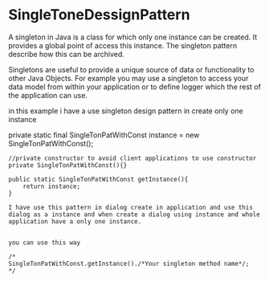 # SingleToneDessignPattern
A singleton in Java is a class for which only one instance can be created. It provides a global point of access this instance. The singleton pattern describe how this can be archived.

Singletons are useful to provide a unique source of data or functionality to other Java Objects. For example you may use a singleton to access your data model from within your application or to define logger which the rest of the application can use.

in this example i have a use singleton design pattern in create only one instance

   private static final SingleTonPatWithConst instance = new SingleTonPatWithConst();

    //private constructor to avoid client applications to use constructor
    private SingleTonPatWithConst(){}

    public static SingleTonPatWithConst getInstance(){
        return instance;
    }
    
    I have use this pattern in dialog create in application and use this dialog as a instance and when create a dialog using instance and whole
    application have a only one instance.
    
    
    you can use this way
    
    /*
    SingleTonPatWithConst.getInstance()./*Your singleton method name*/;
    */
